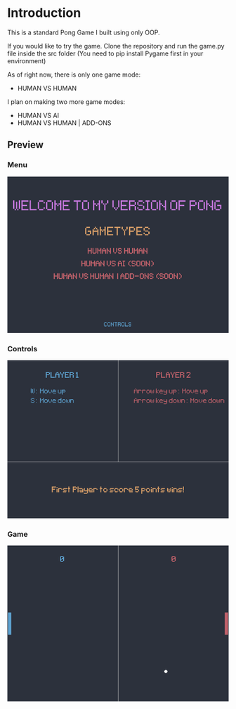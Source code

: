 # Introduction  

This is a standard Pong Game I built using only OOP.

If you would like to try the game. Clone the repository and run the game.py file inside the src folder (You need to pip install Pygame first in your environment)

As of right now, there is only one game mode:

 - HUMAN VS HUMAN
 
I plan on making two more game modes:
 
 - HUMAN VS AI
 - HUMAN VS HUMAN | ADD-ONS

## Preview
### Menu
![Menu](readmeimages/Menu.png?raw=true)

### Controls
![Controls](readmeimages/controls.png?raw=true)

### Game
![Game](readmeimages/game.png?raw=true)



